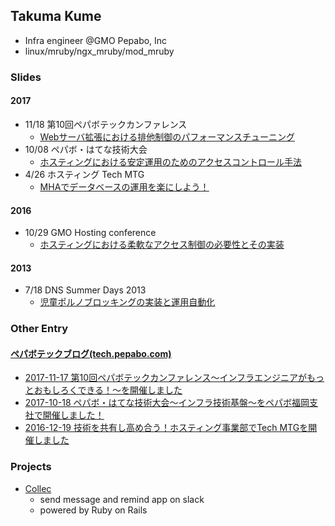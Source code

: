 ## Takuma Kume

- Infra engineer @GMO Pepabo, Inc
- linux/mruby/ngx_mruby/mod_mruby

### Slides

#### 2017

- 11/18 第10回ペパボテックカンファレンス
  - <u>[Webサーバ拡張における排他制御のパフォーマンスチューニング](https://speakerdeck.com/takumakume/performance-tuning-of-exclusive-control-in-web-server-extension)</u>
- 10/08 ペパボ・はてな技術大会
  - <u>[ホスティングにおける安定運用のためのアクセスコントロール手法](https://speakerdeck.com/takumakume/mhadedetabesufalseyun-yong-wole-nisiyou-1)</u>
- 4/26 ホスティング Tech MTG
  - <u>[MHAでデータベースの運用を楽にしよう！](https://speakerdeck.com/takumakume/hosuteinguniokeruan-ding-yun-yong-falsetamefalseakusesukontororushou-fa)</u>

#### 2016

- 10/29 GMO Hosting conference
  - <u>[ホスティングにおける柔軟なアクセス制御の必要性とその実装](https://speakerdeck.com/takumakume/hoscon2016-shibuya-takumakume)</u>

#### 2013

- 7/18 DNS Summer Days 2013
  - <u>[児童ポルノブロッキングの実装と運用自動化](https://speakerdeck.com/takumakume/implementation-and-operation-automation-of-child-porn-blocking)</u>

<style type="text/css">
.post-meta { display: none; }
</style>

### Other Entry

#### [ペパボテックブログ(tech.pepabo.com)](https://tech.pepabo.com/)

- [2017-11-17 第10回ペパボテックカンファレンス～インフラエンジニアがもっとおもしろくできる！～を開催しました](https://tech.pepabo.com/2017/11/17/pbtech-10th-report/)
- [2017-10-18 ペパボ・はてな技術大会〜インフラ技術基盤〜をペパボ福岡支社で開催しました！](https://tech.pepabo.com/2017/10/18/papabo-hatena-report/)
- [2016-12-19 技術を共有し高め合う！ホスティング事業部でTech MTGを開催しました](https://tech.pepabo.com/2016/12/19/hosting-tech-mtg-report-01/)

### Projects

- [Collec](https://github.com/pepabo/collec)
  - send message and remind app on slack
  - powered by Ruby on Rails
